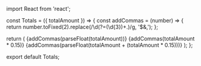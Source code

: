 import React from 'react';

const Totals = ({ totalAmount }) => {
  const addCommas = (number) => {
    return number.toFixed(2).replace(/\d(?=(\d{3})+\.)/g, '$&,');
  };

  return (
    <tr>
      <td colSpan={2}>{addCommas(parseFloat(totalAmount))}</td>
      <td colSpan={2}>{addCommas(totalAmount * 0.15)}</td>
      <td colSpan={2}>{addCommas(parseFloat(totalAmount + (totalAmount * 0.15)))}</td>
    </tr>
  );
};

export default Totals;
